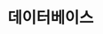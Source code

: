 ---
layout: list
title: 데이터베이스
slug: database
menu: true
submenu: false
order: 1
description: >
  당신이 알아야할 필수 개념! DBMS
---